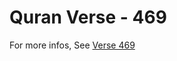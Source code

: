 # Quran Verse - 469 

For more infos, See [Verse 469](https://www.quranbookk.com/quran/search?q=469)